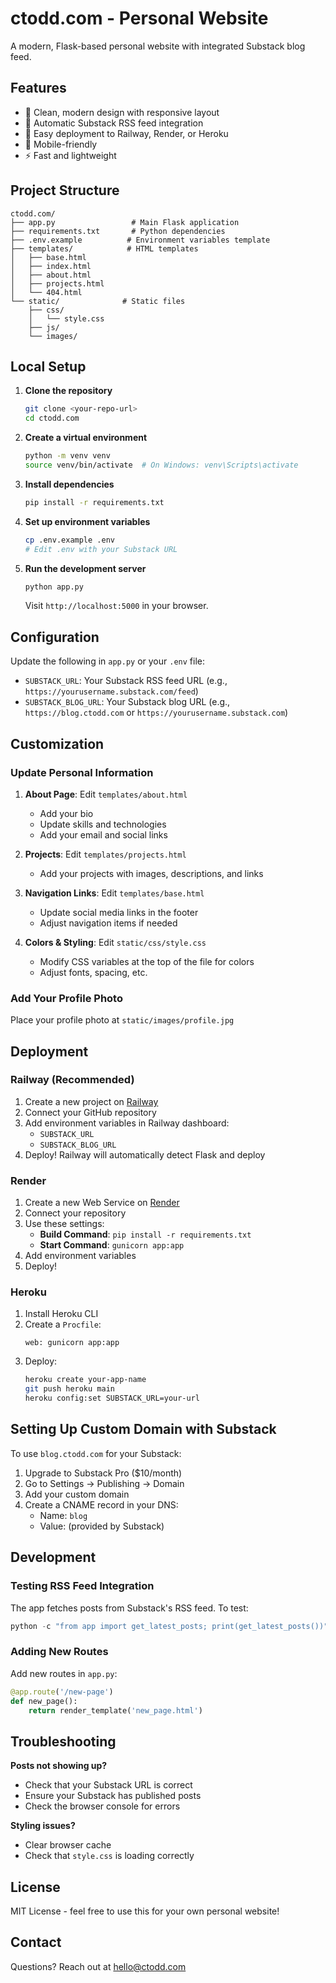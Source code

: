 # ctodd.com - Personal Website

A modern, Flask-based personal website with integrated Substack blog feed.

## Features

- 🎨 Clean, modern design with responsive layout
- 📝 Automatic Substack RSS feed integration
- 🚀 Easy deployment to Railway, Render, or Heroku
- 📱 Mobile-friendly
- ⚡ Fast and lightweight

## Project Structure

```
ctodd.com/
├── app.py                 # Main Flask application
├── requirements.txt       # Python dependencies
├── .env.example          # Environment variables template
├── templates/            # HTML templates
│   ├── base.html
│   ├── index.html
│   ├── about.html
│   ├── projects.html
│   └── 404.html
└── static/              # Static files
    ├── css/
    │   └── style.css
    ├── js/
    └── images/
```

## Local Setup

1. **Clone the repository**
   ```bash
   git clone <your-repo-url>
   cd ctodd.com
   ```

2. **Create a virtual environment**
   ```bash
   python -m venv venv
   source venv/bin/activate  # On Windows: venv\Scripts\activate
   ```

3. **Install dependencies**
   ```bash
   pip install -r requirements.txt
   ```

4. **Set up environment variables**
   ```bash
   cp .env.example .env
   # Edit .env with your Substack URL
   ```

5. **Run the development server**
   ```bash
   python app.py
   ```

   Visit `http://localhost:5000` in your browser.

## Configuration

Update the following in `app.py` or your `.env` file:

- `SUBSTACK_URL`: Your Substack RSS feed URL (e.g., `https://yourusername.substack.com/feed`)
- `SUBSTACK_BLOG_URL`: Your Substack blog URL (e.g., `https://blog.ctodd.com` or `https://yourusername.substack.com`)

## Customization

### Update Personal Information

1. **About Page**: Edit `templates/about.html`
   - Add your bio
   - Update skills and technologies
   - Add your email and social links

2. **Projects**: Edit `templates/projects.html`
   - Add your projects with images, descriptions, and links

3. **Navigation Links**: Edit `templates/base.html`
   - Update social media links in the footer
   - Adjust navigation items if needed

4. **Colors & Styling**: Edit `static/css/style.css`
   - Modify CSS variables at the top of the file for colors
   - Adjust fonts, spacing, etc.

### Add Your Profile Photo

Place your profile photo at `static/images/profile.jpg`

## Deployment

### Railway (Recommended)

1. Create a new project on [Railway](https://railway.app/)
2. Connect your GitHub repository
3. Add environment variables in Railway dashboard:
   - `SUBSTACK_URL`
   - `SUBSTACK_BLOG_URL`
4. Deploy! Railway will automatically detect Flask and deploy

### Render

1. Create a new Web Service on [Render](https://render.com/)
2. Connect your repository
3. Use these settings:
   - **Build Command**: `pip install -r requirements.txt`
   - **Start Command**: `gunicorn app:app`
4. Add environment variables
5. Deploy!

### Heroku

1. Install Heroku CLI
2. Create a `Procfile`:
   ```
   web: gunicorn app:app
   ```
3. Deploy:
   ```bash
   heroku create your-app-name
   git push heroku main
   heroku config:set SUBSTACK_URL=your-url
   ```

## Setting Up Custom Domain with Substack

To use `blog.ctodd.com` for your Substack:

1. Upgrade to Substack Pro ($10/month)
2. Go to Settings → Publishing → Domain
3. Add your custom domain
4. Create a CNAME record in your DNS:
   - Name: `blog`
   - Value: (provided by Substack)

## Development

### Testing RSS Feed Integration

The app fetches posts from Substack's RSS feed. To test:

```python
python -c "from app import get_latest_posts; print(get_latest_posts())"
```

### Adding New Routes

Add new routes in `app.py`:

```python
@app.route('/new-page')
def new_page():
    return render_template('new_page.html')
```

## Troubleshooting

**Posts not showing up?**
- Check that your Substack URL is correct
- Ensure your Substack has published posts
- Check the browser console for errors

**Styling issues?**
- Clear browser cache
- Check that `style.css` is loading correctly

## License

MIT License - feel free to use this for your own personal website!

## Contact

Questions? Reach out at hello@ctodd.com
